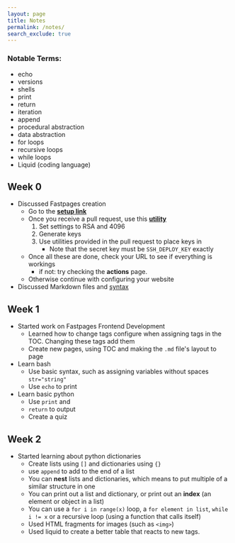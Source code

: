 ```yaml
---
layout: page
title: Notes
permalink: /notes/
search_exclude: true
---
```

### Notable Terms:
- echo
- versions
- shells
- print
- return
- iteration
- append
- procedural abstraction
- data abstraction
- for loops
- recursive loops
- while loops
- Liquid (coding language)


## Week 0
- Discussed Fastpages creation
    - Go to the **[setup link](https://github.com/fastai/fastpages)**
    - Once you receive a pull request, use this **[utility](https://8gwifi.org/sshfunctions.jsp)**
        1. Set settings to RSA and 4096
        2. Generate keys
        3. Use utilities provided in the pull request to place keys in 
            - Note that the secret key must be ```SSH_DEPLOY_KEY``` exactly
    - Once all these are done, check your URL to see if everything is workings
        - if not: try checking the **actions** page.
    - Otherwise continue with configuring your website
- Discussed Markdown files and [syntax](https://www.markdownguide.org/cheat-sheet/)

## Week 1
- Started work on Fastpages Frontend Development
    - Learned how to change tags configure when assigning tags in the TOC. Changing these tags add them
    - Create new pages, using TOC and making the `.md` file's layout to page 
- Learn bash
    - Use basic syntax, such as assigning variables without spaces `str="string"`
    - Use `echo` to print
- Learn basic python
    - Use `print` and  
    - `return` to output
    - Create a quiz

## Week 2
- Started learning about python dictionaries
    - Create lists using `[]` and dictionaries using `{}`
    - use `append` to add to the end of a list
    - You can **nest** lists and dictionaries, which means to put multiple of a similar structure in one
    - You can print out a list and dictionary, or print out an **index** (an element or object in a list)
    - You can use a `for i in range(x)` loop, a `for element in list`, `while i != x` or a recursive loop (using a function that calls itself)
    - Used HTML fragments for images (such as ``<img>``)
    - Used liquid to create a better table that reacts to new tags.